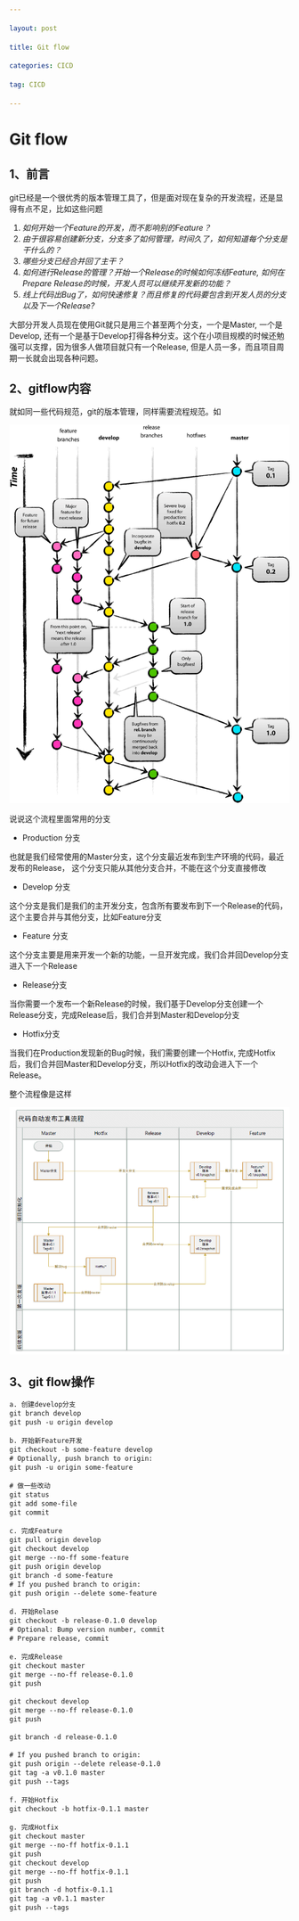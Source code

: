 ```yaml
---

layout: post

title: Git flow

categories: CICD

tag: CICD

---
```

# Git flow

## 1、前言

git已经是一个很优秀的版本管理工具了，但是面对现在复杂的开发流程，还是显得有点不足，比如这些问题

1. *如何开始一个Feature的开发，而不影响别的Feature？*
2. *由于很容易创建新分支，分支多了如何管理，时间久了，如何知道每个分支是干什么的？*
3. *哪些分支已经合并回了主干？*
4. *如何进行Release的管理？开始一个Release的时候如何冻结Feature, 如何在Prepare Release的时候，开发人员可以继续开发新的功能？*
5. *线上代码出Bug了，如何快速修复？而且修复的代码要包含到开发人员的分支以及下一个Release?*

大部分开发人员现在使用Git就只是用三个甚至两个分支，一个是Master, 一个是Develop, 还有一个是基于Develop打得各种分支。这个在小项目规模的时候还勉强可以支撑，因为很多人做项目就只有一个Release, 但是人员一多，而且项目周期一长就会出现各种问题。

## 2、gitflow内容

 就如同一些代码规范，git的版本管理，同样需要流程规范。如

![](https://github.com/superhxf/superhxf.github.io/blob/master/_posts/images/o_git-flow-nvie.jpg?raw=true)

说说这个流程里面常用的分支

- Production 分支

也就是我们经常使用的Master分支，这个分支最近发布到生产环境的代码，最近发布的Release， 这个分支只能从其他分支合并，不能在这个分支直接修改

- Develop 分支

这个分支是我们是我们的主开发分支，包含所有要发布到下一个Release的代码，这个主要合并与其他分支，比如Feature分支

- Feature 分支

这个分支主要是用来开发一个新的功能，一旦开发完成，我们合并回Develop分支进入下一个Release

- Release分支

当你需要一个发布一个新Release的时候，我们基于Develop分支创建一个Release分支，完成Release后，我们合并到Master和Develop分支

- Hotfix分支

当我们在Production发现新的Bug时候，我们需要创建一个Hotfix, 完成Hotfix后，我们合并回Master和Develop分支，所以Hotfix的改动会进入下一个Release。

整个流程像是这样

![](https://github.com/superhxf/superhxf.github.io/blob/master/_posts/images/dd5efba60be54ef8ae36e94719d006f8.jpg?raw=true)

## 3、git flow操作

```
a. 创建develop分支
git branch develop
git push -u origin develop    

b. 开始新Feature开发
git checkout -b some-feature develop
# Optionally, push branch to origin:
git push -u origin some-feature    

# 做一些改动    
git status
git add some-file
git commit    

c. 完成Feature
git pull origin develop
git checkout develop
git merge --no-ff some-feature
git push origin develop
git branch -d some-feature
# If you pushed branch to origin:
git push origin --delete some-feature    

d. 开始Relase
git checkout -b release-0.1.0 develop
# Optional: Bump version number, commit
# Prepare release, commit

e. 完成Release
git checkout master
git merge --no-ff release-0.1.0
git push

git checkout develop
git merge --no-ff release-0.1.0
git push

git branch -d release-0.1.0

# If you pushed branch to origin:
git push origin --delete release-0.1.0   
git tag -a v0.1.0 master
git push --tags

f. 开始Hotfix
git checkout -b hotfix-0.1.1 master    

g. 完成Hotfix
git checkout master
git merge --no-ff hotfix-0.1.1
git push
git checkout develop
git merge --no-ff hotfix-0.1.1
git push
git branch -d hotfix-0.1.1
git tag -a v0.1.1 master
git push --tags
```

​	